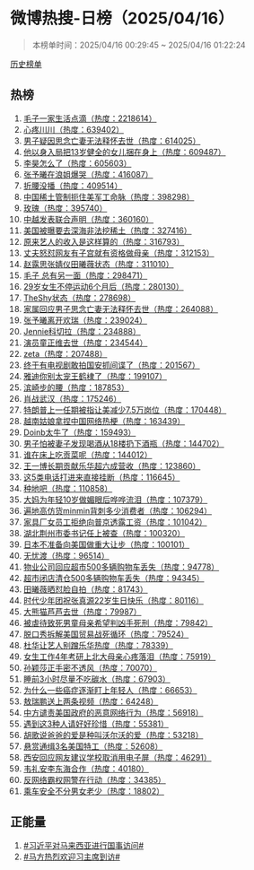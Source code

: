 <h1>
微博热搜-日榜（2025/04/16）
</h1>
<blockquote>
<p>
本榜单时间：2025/04/16 00:29:45 ~ 2025/04/16 01:22:24
</p>
</blockquote>
<p>
<a href="https://github.com/daifee/weibo-hot-search/tree/main/archives/daily">历史榜单</a>
</p>
<h2>
热榜
</h2>
<ol>

<li>
<a href="https://s.weibo.com/weibo?q=%23%E6%AF%9B%E5%AD%90%E4%B8%80%E5%AE%B6%E7%94%9F%E6%B4%BB%E7%82%B9%E6%BB%B4%23" target="weibo">
毛子一家生活点滴（热度：2218614）
</a>
</li>

<li>
<a href="https://s.weibo.com/weibo?q=%23%E5%BF%83%E7%96%BC%E5%B7%9D%E5%B7%9D%23" target="weibo">
心疼川川（热度：639402）
</a>
</li>

<li>
<a href="https://s.weibo.com/weibo?q=%23%E7%94%B7%E5%AD%90%E7%96%91%E5%9B%A0%E6%80%9D%E5%BF%B5%E4%BA%A1%E5%A6%BB%E6%97%A0%E6%B3%95%E9%87%8A%E6%80%80%E5%8E%BB%E4%B8%96%23" target="weibo">
男子疑因思念亡妻无法释怀去世（热度：614025）
</a>
</li>

<li>
<a href="https://s.weibo.com/weibo?q=%23%E4%BB%96%E4%BB%A5%E8%BA%AB%E5%85%A5%E5%B1%80%E6%8A%8A13%E5%B2%81%E5%81%A5%E5%85%A8%E7%9A%84%E5%A5%B3%E5%84%BF%E6%8D%86%E5%9C%A8%E8%BA%AB%E4%B8%8A%23" target="weibo">
他以身入局把13岁健全的女儿捆在身上（热度：609487）
</a>
</li>

<li>
<a href="https://s.weibo.com/weibo?q=%23%E6%9D%8E%E6%98%8A%E6%80%8E%E4%B9%88%E4%BA%86%23" target="weibo">
李昊怎么了（热度：605603）
</a>
</li>

<li>
<a href="https://s.weibo.com/weibo?q=%23%E5%BC%A0%E4%BA%88%E6%9B%A6%E5%9C%A8%E6%B5%AA%E5%A7%90%E7%88%86%E5%93%AD%23" target="weibo">
张予曦在浪姐爆哭（热度：416087）
</a>
</li>

<li>
<a href="https://s.weibo.com/weibo?q=%23%E6%8A%98%E8%85%B0%E6%B2%A1%E6%92%AD%23" target="weibo">
折腰没播（热度：409514）
</a>
</li>

<li>
<a href="https://s.weibo.com/weibo?q=%23%E4%B8%AD%E5%9B%BD%E7%A8%80%E5%9C%9F%E7%AE%A1%E5%88%B6%E6%89%BC%E4%BD%8F%E7%BE%8E%E5%86%9B%E5%B7%A5%E5%91%BD%E8%84%89%23" target="weibo">
中国稀土管制扼住美军工命脉（热度：398298）
</a>
</li>

<li>
<a href="https://s.weibo.com/weibo?q=%23%E7%8E%AB%E7%91%B0%23" target="weibo">
玫瑰（热度：395740）
</a>
</li>

<li>
<a href="https://s.weibo.com/weibo?q=%23%E4%B8%AD%E8%B6%8A%E5%8F%91%E8%A1%A8%E8%81%94%E5%90%88%E5%A3%B0%E6%98%8E%23" target="weibo">
中越发表联合声明（热度：360160）
</a>
</li>

<li>
<a href="https://s.weibo.com/weibo?q=%23%E7%BE%8E%E5%9B%BD%E8%A2%AB%E6%9B%9D%E8%A6%81%E5%8E%BB%E6%B7%B1%E6%B5%B7%E9%9D%9E%E6%B3%95%E6%8C%96%E7%A8%80%E5%9C%9F%23" target="weibo">
美国被曝要去深海非法挖稀土（热度：327416）
</a>
</li>

<li>
<a href="https://s.weibo.com/weibo?q=%23%E5%8E%9F%E6%9D%A5%E8%89%BA%E4%BA%BA%E7%9A%84%E6%94%B6%E5%85%A5%E6%98%AF%E8%BF%99%E6%A0%B7%E7%AE%97%E7%9A%84%23" target="weibo">
原来艺人的收入是这样算的（热度：316793）
</a>
</li>

<li>
<a href="https://s.weibo.com/weibo?q=%23%E4%B8%88%E5%A4%AB%E6%80%92%E6%80%BC%E7%BD%91%E5%8F%8B%E6%9C%89%E5%AD%90%E5%AE%AB%E5%B0%B1%E6%9C%89%E8%B5%84%E6%A0%BC%E5%81%9A%E6%AF%8D%E4%BA%B2%23" target="weibo">
丈夫怒怼网友有子宫就有资格做母亲（热度：312153）
</a>
</li>

<li>
<a href="https://s.weibo.com/weibo?q=%23%E8%B5%B5%E9%9C%B2%E6%80%9D%E5%BC%A0%E5%A9%A7%E4%BB%AA%E7%94%B0%E6%9B%A6%E8%96%87%E7%8A%B6%E6%80%81%23" target="weibo">
赵露思张婧仪田曦薇状态（热度：311010）
</a>
</li>

<li>
<a href="https://s.weibo.com/weibo?q=%23%E6%AF%9B%E5%AD%90%20%E6%80%BB%E6%9C%89%E5%8F%A6%E4%B8%80%E9%9D%A2%23" target="weibo">
毛子 总有另一面（热度：298471）
</a>
</li>

<li>
<a href="https://s.weibo.com/weibo?q=%2329%E5%B2%81%E5%A5%B3%E7%94%9F%E4%B8%8D%E5%81%9C%E8%BF%90%E5%8A%A86%E4%B8%AA%E6%9C%88%E5%90%8E%23" target="weibo">
29岁女生不停运动6个月后（热度：280130）
</a>
</li>

<li>
<a href="https://s.weibo.com/weibo?q=%23TheShy%E7%8A%B6%E6%80%81%23" target="weibo">
TheShy状态（热度：278698）
</a>
</li>

<li>
<a href="https://s.weibo.com/weibo?q=%23%E5%AE%B6%E5%B1%9E%E5%9B%9E%E5%BA%94%E7%94%B7%E5%AD%90%E6%80%9D%E5%BF%B5%E4%BA%A1%E5%A6%BB%E6%97%A0%E6%B3%95%E9%87%8A%E6%80%80%E5%8E%BB%E4%B8%96%23" target="weibo">
家属回应男子思念亡妻无法释怀去世（热度：264088）
</a>
</li>

<li>
<a href="https://s.weibo.com/weibo?q=%23%E5%BC%A0%E4%BA%88%E6%9B%A6%E7%A6%BB%E5%BC%80%E6%AC%A2%E7%91%9E%23" target="weibo">
张予曦离开欢瑞（热度：239024）
</a>
</li>

<li>
<a href="https://s.weibo.com/weibo?q=%23Jennie%E7%A7%91%E5%88%87%E6%8B%89%23" target="weibo">
Jennie科切拉（热度：234888）
</a>
</li>

<li>
<a href="https://s.weibo.com/weibo?q=%23%E6%BC%94%E5%91%98%E7%AB%A5%E6%AD%A3%E7%BB%B4%E5%8E%BB%E4%B8%96%23" target="weibo">
演员童正维去世（热度：234544）
</a>
</li>

<li>
<a href="https://s.weibo.com/weibo?q=%23zeta%23" target="weibo">
zeta（热度：207488）
</a>
</li>

<li>
<a href="https://s.weibo.com/weibo?q=%23%E7%BB%88%E4%BA%8E%E6%9C%89%E7%94%B5%E8%A7%86%E5%89%A7%E6%95%A2%E6%8B%8D%E5%9B%BD%E5%AE%89%E6%8A%93%E9%97%B4%E8%B0%8D%E4%BA%86%23" target="weibo">
终于有电视剧敢拍国安抓间谍了（热度：201567）
</a>
</li>

<li>
<a href="https://s.weibo.com/weibo?q=%23%E9%9B%85%E8%BF%AA%E4%BD%A0%E5%88%AB%E5%A4%AA%E5%AE%A0%E7%8E%8B%E9%B9%A4%E6%A3%A3%E4%BA%86%23" target="weibo">
雅迪你别太宠王鹤棣了（热度：199107）
</a>
</li>

<li>
<a href="https://s.weibo.com/weibo?q=%23%E6%BB%A8%E5%B4%8E%E6%AD%A5%E7%9A%84%E8%85%B0%23" target="weibo">
滨崎步的腰（热度：187853）
</a>
</li>

<li>
<a href="https://s.weibo.com/weibo?q=%23%E8%82%96%E6%88%98%E6%AD%A6%E6%B1%89%23" target="weibo">
肖战武汉（热度：175246）
</a>
</li>

<li>
<a href="https://s.weibo.com/weibo?q=%23%E7%89%B9%E6%9C%97%E6%99%AE%E4%B8%8A%E4%B8%80%E4%BB%BB%E6%9C%9F%E8%A2%AB%E6%8C%87%E8%AE%A9%E7%BE%8E%E5%87%8F%E5%B0%917.5%E4%B8%87%E5%B2%97%E4%BD%8D%23" target="weibo">
特朗普上一任期被指让美减少7.5万岗位（热度：170448）
</a>
</li>

<li>
<a href="https://s.weibo.com/weibo?q=%23%E8%B6%8A%E5%8D%97%E5%A7%91%E5%A8%98%E6%8B%BF%E6%8D%8F%E4%B8%AD%E5%9B%BD%E7%BD%91%E7%BB%9C%E7%83%AD%E6%A2%97%23" target="weibo">
越南姑娘拿捏中国网络热梗（热度：163439）
</a>
</li>

<li>
<a href="https://s.weibo.com/weibo?q=%23Doinb%E5%A4%AA%E7%89%9B%E4%BA%86%23" target="weibo">
Doinb太牛了（热度：159493）
</a>
</li>

<li>
<a href="https://s.weibo.com/weibo?q=%23%E7%94%B7%E5%AD%90%E6%80%95%E8%A2%AB%E5%A6%BB%E5%AD%90%E5%8F%91%E7%8E%B0%E5%96%9D%E9%85%92%E4%BB%8E18%E6%A5%BC%E6%89%94%E4%B8%8B%E9%85%92%E7%93%B6%23" target="weibo">
男子怕被妻子发现喝酒从18楼扔下酒瓶（热度：144702）
</a>
</li>

<li>
<a href="https://s.weibo.com/weibo?q=%23%E8%B0%81%E5%9C%A8%E5%BA%8A%E4%B8%8A%E5%90%83%E8%B4%A1%E8%8F%9C%E5%91%A2%23" target="weibo">
谁在床上吃贡菜呢（热度：144012）
</a>
</li>

<li>
<a href="https://s.weibo.com/weibo?q=%23%E7%8E%8B%E4%B8%80%E5%8D%9A%E9%95%BF%E6%9C%9F%E8%B4%A1%E7%8C%AE%E4%B9%90%E5%8D%8E%E8%B6%85%E5%85%AD%E6%88%90%E8%90%A5%E6%94%B6%23" target="weibo">
王一博长期贡献乐华超六成营收（热度：123860）
</a>
</li>

<li>
<a href="https://s.weibo.com/weibo?q=%23%E8%BF%995%E7%B1%BB%E7%94%B5%E8%AF%9D%E6%89%93%E8%BF%9B%E6%9D%A5%E7%9B%B4%E6%8E%A5%E6%8C%82%E6%96%AD%23" target="weibo">
这5类电话打进来直接挂断（热度：116645）
</a>
</li>

<li>
<a href="https://s.weibo.com/weibo?q=%23%E7%A7%8D%E5%9C%B0%E5%90%A7%23" target="weibo">
种地吧（热度：110858）
</a>
</li>

<li>
<a href="https://s.weibo.com/weibo?q=%23%E5%A4%A7%E5%A6%88%E4%B8%BA%E5%B9%B4%E8%BD%BB10%E5%B2%81%E5%81%9A%E5%AA%9A%E7%9C%BC%E5%90%8E%E5%93%97%E5%93%97%E6%B5%81%E6%B3%AA%23" target="weibo">
大妈为年轻10岁做媚眼后哗哗流泪（热度：107379）
</a>
</li>

<li>
<a href="https://s.weibo.com/weibo?q=%23%E9%81%8D%E5%9C%B0%E9%AB%98%E4%BB%BF%E8%B4%A7minmin%E8%83%8C%E5%88%BA%E5%A4%9A%E5%B0%91%E6%B6%88%E8%B4%B9%E8%80%85%23" target="weibo">
遍地高仿货minmin背刺多少消费者（热度：106294）
</a>
</li>

<li>
<a href="https://s.weibo.com/weibo?q=%23%E5%AE%B6%E5%85%B7%E5%8E%82%E5%A5%B3%E5%91%98%E5%B7%A5%E6%8B%92%E7%BB%9D%E5%90%91%E6%99%AE%E4%BA%AC%E9%80%8F%E9%9C%B2%E5%B7%A5%E8%B5%84%23" target="weibo">
家具厂女员工拒绝向普京透露工资（热度：101042）
</a>
</li>

<li>
<a href="https://s.weibo.com/weibo?q=%23%E6%B9%96%E5%8C%97%E8%8D%86%E5%B7%9E%E5%B8%82%E5%A7%94%E4%B9%A6%E8%AE%B0%E4%BB%BB%E4%B8%8A%E8%A2%AB%E6%9F%A5%23" target="weibo">
湖北荆州市委书记任上被查（热度：100320）
</a>
</li>

<li>
<a href="https://s.weibo.com/weibo?q=%23%E6%97%A5%E6%9C%AC%E4%B8%8D%E5%87%86%E5%A4%87%E5%90%91%E7%BE%8E%E5%9B%BD%E5%81%9A%E9%87%8D%E5%A4%A7%E8%AE%A9%E6%AD%A5%23" target="weibo">
日本不准备向美国做重大让步（热度：100101）
</a>
</li>

<li>
<a href="https://s.weibo.com/weibo?q=%23%E6%97%A0%E5%BF%A7%E6%B8%A1%23" target="weibo">
无忧渡（热度：96514）
</a>
</li>

<li>
<a href="https://s.weibo.com/weibo?q=%23%E7%89%A9%E4%B8%9A%E5%85%AC%E5%8F%B8%E5%9B%9E%E5%BA%94%E8%B6%85%E5%B8%82500%E5%A4%9A%E8%BE%86%E8%B4%AD%E7%89%A9%E8%BD%A6%E4%B8%A2%E5%A4%B1%23" target="weibo">
物业公司回应超市500多辆购物车丢失（热度：94778）
</a>
</li>

<li>
<a href="https://s.weibo.com/weibo?q=%23%E8%B6%85%E5%B8%82%E9%97%AD%E5%BA%97%E6%B8%85%E4%BB%93500%E5%A4%9A%E8%BE%86%E8%B4%AD%E7%89%A9%E8%BD%A6%E4%B8%A2%E5%A4%B1%23" target="weibo">
超市闭店清仓500多辆购物车丢失（热度：94345）
</a>
</li>

<li>
<a href="https://s.weibo.com/weibo?q=%23%E7%94%B0%E6%9B%A6%E8%96%87%E6%99%92%E6%80%BC%E8%84%B8%E8%87%AA%E6%8B%8D%23" target="weibo">
田曦薇晒怼脸自拍（热度：81743）
</a>
</li>

<li>
<a href="https://s.weibo.com/weibo?q=%23%E6%97%B6%E4%BB%A3%E5%B0%91%E5%B9%B4%E5%9B%A2%E7%A5%9D%E5%BC%A0%E7%9C%9F%E6%BA%9022%E5%B2%81%E7%94%9F%E6%97%A5%E5%BF%AB%E4%B9%90%23" target="weibo">
时代少年团祝张真源22岁生日快乐（热度：80116）
</a>
</li>

<li>
<a href="https://s.weibo.com/weibo?q=%23%E5%A4%A7%E7%86%8A%E7%8C%AB%E8%8A%A6%E8%8A%A6%E5%8E%BB%E4%B8%96%23" target="weibo">
大熊猫芦芦去世（热度：79987）
</a>
</li>

<li>
<a href="https://s.weibo.com/weibo?q=%23%E8%A2%AB%E8%99%90%E5%BE%85%E8%87%B4%E6%AD%BB%E7%94%B7%E7%AB%A5%E6%AF%8D%E4%BA%B2%E5%B8%8C%E6%9C%9B%E5%88%A4%E5%87%B6%E6%89%8B%E6%AD%BB%E5%88%91%23" target="weibo">
被虐待致死男童母亲希望判凶手死刑（热度：79842）
</a>
</li>

<li>
<a href="https://s.weibo.com/weibo?q=%23%E8%84%B1%E5%8F%A3%E7%A7%80%E6%8B%86%E8%A7%A3%E7%BE%8E%E5%9B%BD%E8%B4%B8%E6%98%93%E6%88%98%E6%AD%BB%E5%BE%AA%E7%8E%AF%23" target="weibo">
脱口秀拆解美国贸易战死循环（热度：79524）
</a>
</li>

<li>
<a href="https://s.weibo.com/weibo?q=%23%E6%9D%9C%E5%8D%8E%E8%AE%A9%E8%89%BA%E4%BA%BA%E5%88%AB%E8%B9%AD%E4%B9%90%E5%8D%8E%E7%83%AD%E5%BA%A6%23" target="weibo">
杜华让艺人别蹭乐华热度（热度：78339）
</a>
</li>

<li>
<a href="https://s.weibo.com/weibo?q=%23%E5%A5%B3%E7%94%9F%E5%B7%A5%E4%BD%9C4%E5%B9%B4%E8%80%83%E7%A0%94%E4%B8%8A%E5%8C%97%E5%A4%A7%E6%AF%8D%E4%BA%B2%E5%BF%83%E7%96%BC%E8%90%BD%E6%B3%AA%23" target="weibo">
女生工作4年考研上北大母亲心疼落泪（热度：75919）
</a>
</li>

<li>
<a href="https://s.weibo.com/weibo?q=%23%E5%AD%99%E9%A2%96%E8%8E%8E%E6%AD%A3%E6%89%8B%E5%AF%86%E4%B8%8D%E9%80%8F%E9%A3%8E%23" target="weibo">
孙颖莎正手密不透风（热度：70070）
</a>
</li>

<li>
<a href="https://s.weibo.com/weibo?q=%23%E7%9D%A1%E5%89%8D3%E5%B0%8F%E6%97%B6%E5%B0%BD%E9%87%8F%E4%B8%8D%E5%90%83%E7%A2%B3%E6%B0%B4%23" target="weibo">
睡前3小时尽量不吃碳水（热度：67903）
</a>
</li>

<li>
<a href="https://s.weibo.com/weibo?q=%23%E4%B8%BA%E4%BB%80%E4%B9%88%E4%B8%80%E4%BA%9B%E7%99%8C%E7%97%87%E9%80%90%E6%B8%90%E7%9B%AF%E4%B8%8A%E5%B9%B4%E8%BD%BB%E4%BA%BA%23" target="weibo">
为什么一些癌症逐渐盯上年轻人（热度：66653）
</a>
</li>

<li>
<a href="https://s.weibo.com/weibo?q=%23%E6%95%96%E7%91%9E%E9%B9%8F%E9%80%81%E4%B8%8A%E4%B8%A4%E6%9D%A1%E8%A7%86%E9%A2%91%23" target="weibo">
敖瑞鹏送上两条视频（热度：64248）
</a>
</li>

<li>
<a href="https://s.weibo.com/weibo?q=%23%E4%B8%AD%E6%96%B9%E8%B0%B4%E8%B4%A3%E7%BE%8E%E5%9B%BD%E6%94%BF%E5%BA%9C%E7%9A%84%E6%81%B6%E6%84%8F%E7%BD%91%E7%BB%9C%E8%A1%8C%E4%B8%BA%23" target="weibo">
中方谴责美国政府的恶意网络行为（热度：56918）
</a>
</li>

<li>
<a href="https://s.weibo.com/weibo?q=%23%E9%81%87%E5%88%B0%E8%BF%993%E7%A7%8D%E4%BA%BA%E8%AF%B7%E5%A5%BD%E5%A5%BD%E7%8F%8D%E6%83%9C%23" target="weibo">
遇到这3种人请好好珍惜（热度：55381）
</a>
</li>

<li>
<a href="https://s.weibo.com/weibo?q=%23%E8%83%A1%E6%AD%8C%E8%AF%B4%E7%88%B8%E7%88%B8%E7%9A%84%E7%88%B1%E6%98%AF%E7%A7%8D%E5%8F%AB%E6%B2%83%E5%B0%94%E6%B2%83%E7%9A%84%E7%88%B1%23" target="weibo">
胡歌说爸爸的爱是种叫沃尔沃的爱（热度：53218）
</a>
</li>

<li>
<a href="https://s.weibo.com/weibo?q=%23%E6%82%AC%E8%B5%8F%E9%80%9A%E7%BC%893%E5%90%8D%E7%BE%8E%E5%9B%BD%E7%89%B9%E5%B7%A5%23" target="weibo">
悬赏通缉3名美国特工（热度：52608）
</a>
</li>

<li>
<a href="https://s.weibo.com/weibo?q=%23%E8%A5%BF%E5%AE%89%E5%9B%9E%E5%BA%94%E7%BD%91%E5%8F%8B%E5%BB%BA%E8%AE%AE%E5%AD%A6%E6%A0%A1%E5%8F%96%E6%B6%88%E7%94%A8%E7%94%B5%E5%AD%90%E5%B1%8F%23" target="weibo">
西安回应网友建议学校取消用电子屏（热度：46291）
</a>
</li>

<li>
<a href="https://s.weibo.com/weibo?q=%23%E9%9F%A6%E7%A4%BC%E5%AE%89%E6%9D%8E%E4%B8%9C%E6%B5%B7%E5%90%88%E4%BD%9C%23" target="weibo">
韦礼安李东海合作（热度：40180）
</a>
</li>

<li>
<a href="https://s.weibo.com/weibo?q=%23%E5%8F%8D%E7%BD%91%E7%BB%9C%E9%9C%B8%E6%9D%83%E7%BD%91%E8%AD%A6%E5%9C%A8%E8%A1%8C%E5%8A%A8%23" target="weibo">
反网络霸权网警在行动（热度：34385）
</a>
</li>

<li>
<a href="https://s.weibo.com/weibo?q=%23%E4%B9%98%E8%BD%A6%E5%AE%89%E5%85%A8%E4%B8%8D%E5%88%86%E7%94%B7%E5%A5%B3%E8%80%81%E5%B0%91%23" target="weibo">
乘车安全不分男女老少（热度：18802）
</a>
</li>

</ol>
<h2>
正能量
</h2>
<ol>

<li>
<a href="https://s.weibo.com/weibo?q=%23%23%E4%B9%A0%E8%BF%91%E5%B9%B3%E5%AF%B9%E9%A9%AC%E6%9D%A5%E8%A5%BF%E4%BA%9A%E8%BF%9B%E8%A1%8C%E5%9B%BD%E4%BA%8B%E8%AE%BF%E9%97%AE%23%23" target="weibo">
#习近平对马来西亚进行国事访问#
</a>
</li>

<li>
<a href="https://s.weibo.com/weibo?q=%23%23%E9%A9%AC%E6%96%B9%E7%83%AD%E7%83%88%E6%AC%A2%E8%BF%8E%E4%B9%A0%E4%B8%BB%E5%B8%AD%E5%88%B0%E8%AE%BF%23%23" target="weibo">
#马方热烈欢迎习主席到访#
</a>
</li>

</ol>